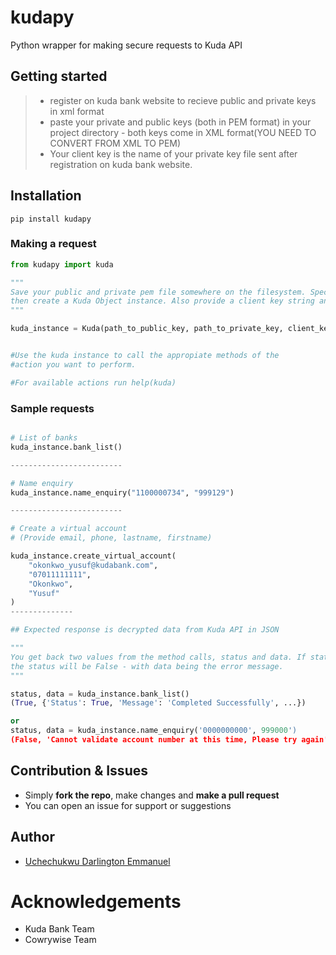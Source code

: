 # kudapy

Python wrapper for making secure requests to Kuda API

## Getting started
> - register on kuda bank website to recieve public and private keys in xml format
> - paste your private and public keys (both in PEM format) in your project directory
	- both keys come in XML format(YOU NEED TO CONVERT FROM XML TO PEM)
> - Your client key is the name of your private key file sent after registration on kuda bank website.

## Installation

 `pip install kudapy`


### Making a request

```py
from kudapy import kuda

"""
Save your public and private pem file somewhere on the filesystem. Specify the full path to your keys
then create a Kuda Object instance. Also provide a client key string and base url (for production).
"""

kuda_instance = Kuda(path_to_public_key, path_to_private_key, client_key_string, base_url)


#Use the kuda instance to call the appropiate methods of the 
#action you want to perform.

#For available actions run help(kuda)

```

### Sample requests

```py

# List of banks
kuda_instance.bank_list()

-------------------------

# Name enquiry
kuda_instance.name_enquiry("1100000734", "999129")

-------------------------

# Create a virtual account 
# (Provide email, phone, lastname, firstname)

kuda_instance.create_virtual_account(
    "okonkwo_yusuf@kudabank.com", 
    "07011111111",
    "Okonkwo",
    "Yusuf"
)
--------------

## Expected response is decrypted data from Kuda API in JSON

"""
You get back two values from the method calls, status and data. If status is true, there is a valid response data else
the status will be False - with data being the error message.
"""

status, data = kuda_instance.bank_list()
(True, {'Status': True, 'Message': 'Completed Successfully', ...})

or
status, data = kuda_instance.name_enquiry('0000000000', 999000')
(False, 'Cannot validate account number at this time, Please try again')

```

## Contribution & Issues

- Simply **fork the repo**, make changes and **make a pull request**
- You can open an issue for support or suggestions

## Author

- [Uchechukwu Darlington Emmanuel](https://github.com/daleentontech)

# Acknowledgements

- Kuda Bank Team
- Cowrywise Team
